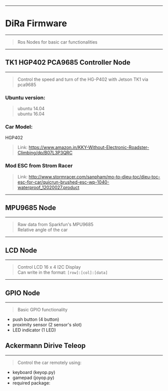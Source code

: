 ___
# DiRa Firmware 
___
> Ros Nodes for basic car functionalities
___
## TK1 HGP402 PCA9685 Controller Node
___
> Control the speed and turn of the HG-P402 with Jetson TK1 via pca9685 <br/>
### Ubuntu version:
> ubuntu 14.04 <br/>
> ubuntu 16.04

### Car Model:
HGP402
>Link: https://www.amazon.in/KKY-Without-Electronic-Roadster-Climbing/dp/B07L3P3QRC

### Mod ESC from Strom Racer
>Link: http://www.stormracer.com/sanpham/mo-to-dieu-toc/dieu-toc-esc-for-car/quicrun-brushed-esc-wp-1040-waterproof_12020027.product
___
## MPU9685 Node
___
> Raw data from Sparkfun's MPU9685 <br/>
> Relative angle of the car

___
## LCD Node
___
> Control LCD 16 x 4 I2C Display <br/>
Can write in the format: ``[row]:[col]:[data]``
___
## GPIO Node
___
> Basic GPIO functionality
- push button (4 button)
- proximity sensor (2 sensor's slot)
- LED indicator (1 LED)
## Ackermann Dirive Teleop
___
> Control the car remotely using:
- keyboard (keyop.py)
- gamepad (joyop.py)
- required package: <joy joy_node>

